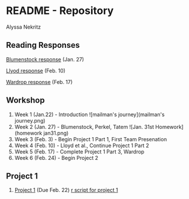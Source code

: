 # README - Repository
Alyssa Nekritz



## Reading Responses
[Blumenstock response](https://alyssanekk.github.io/index/blumenstock) (Jan. 27)

[Llyod response](https://alyssanekk.github.io/index/lloyd) (Feb. 10)

[Wardrop response](https://alyssanekk.github.io/index/wardrop) (Feb. 17)

## Workshop

1. Week 1 (Jan.22) - Introduction
![mailman's journey](mailman's journey.png)
2. Week 2 (Jan. 27) - Blumenstock, Perkel, Tatem
![Jan. 31st Homework](homework jan31.png)
3. Week 3 (Feb. 3) - Begin Project 1 Part 1, First Team Presenation
4. Week 4 (Feb. 10) - Lloyd et al., Continue Project 1 Part 2
5. Week 5 (Feb. 17) - Complete Project 1 Part 3, Wardrop
6. Week 6 (Feb. 24) - Begin Project 2


## Project 1

1. [Project 1](https://alyssanekk.github.io/index/project1) (Due Feb. 22)
[r script for project 1](project1.R)
